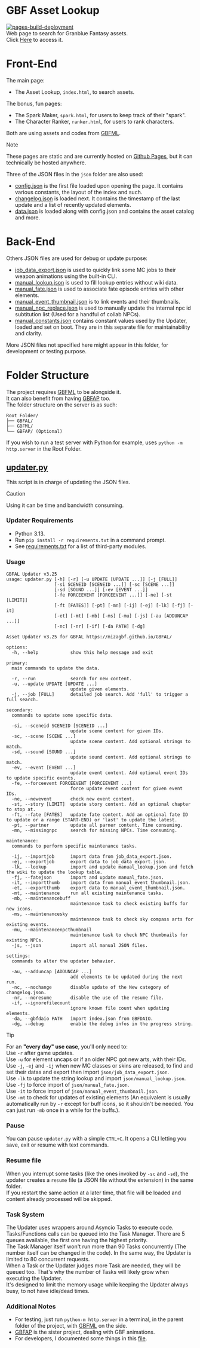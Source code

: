 # GBF Asset Lookup  
[![pages-build-deployment](https://github.com/MizaGBF/GBFAL/actions/workflows/pages/pages-build-deployment/badge.svg)](https://github.com/MizaGBF/GBFAL/actions/workflows/pages/pages-build-deployment)  
Web page to search for Granblue Fantasy assets.  
Click [Here](https://mizagbf.github.io/GBFAL) to access it.  
  
# Front-End  
The main page:  
- The Asset Lookup, `index.html`, to search assets.  
  
The bonus, fun pages:  
- The Spark Maker, `spark.html`, for users to keep track of their "spark".  
- The Character Ranker, `ranker.html`, for users to rank characters.  
  
Both are using assets and codes from [GBFML](https://github.com/MizaGBF/GBFML).  
  
> [!NOTE]  
> These pages are static and are currently hosted on [Github Pages](https://pages.github.com/), but it can technically be hosted anywhere.  
  
Three of the JSON files in the `json` folder are also used:  
- [config.json](https://github.com/MizaGBF/GBFAL/blob/main/json/config.json) is the first file loaded upon opening the page. It contains various constants, the layout of the index and such.  
- [changelog.json](https://github.com/MizaGBF/GBFAL/blob/main/json/changelog.json) is loaded next. It contains the timestamp of the last update and a list of recently updated elements.  
- [data.json](https://github.com/MizaGBF/GBFAL/blob/main/json/data.json) is loaded along with config.json and contains the asset catalog and more.  
# Back-End  
Others JSON files are used for debug or update purpose:  
- [job_data_export.json](https://github.com/MizaGBF/GBFAL/blob/main/json/job_data_export.json) is used to quickly link some MC jobs to their weapon animations using the built-in CLI.  
- [manual_lookup.json](https://github.com/MizaGBF/GBFAL/blob/main/json/manual_lookup.json) is used to fill lookup entries without wiki data.  
- [manual_fate.json](https://github.com/MizaGBF/GBFAL/blob/main/json/manual_fate.json) is used to associate fate episode entries with other elements.  
- [manual_event_thumbnail.json](https://github.com/MizaGBF/GBFAL/blob/main/json/manual_event_thumbnail.json) is to link events and their thumbnails.  
- [manual_npc_replace.json](https://github.com/MizaGBF/GBFAL/blob/main/json/manual_npc_replace.json) is used to manually update the internal npc id subtitution list (Used for a handful of collab NPCs).  
- [manual_constants.json](https://github.com/MizaGBF/GBFAL/blob/main/json/manual_constants.json) contains constant values used by the Updater, loaded and set on boot. They are in this separate file for maintainability and clarity.  
  
More JSON files not specified here might appear in this folder, for development or testing purpose.  
  
# Folder Structure  
The project requires [GBFML](https://github.com/MizaGBF/GBFML) to be alongside it.  
It can also benefit from having [GBFAP](https://github.com/MizaGBF/GBFAP) too.  
The folder structure on the server is as such:  
```
Root Folder/
├── GBFAL/
├── GBFML/
└── GBFAP/ (Optional)
```  
If you wish to run a test server with Python for example, uses `python -m http.server` in the Root Folder.  
  
## [updater.py](https://github.com/MizaGBF/GBFAL/blob/main/updater.py)  
This script is in charge of updating the JSON files.  
> [!CAUTION]  
> Using it can be time and bandwidth consuming.  
  
### Updater Requirements  
* Python 3.13.
* Run `pip install -r requirements.txt` in a command prompt.
* See [requirements.txt](https://github.com/MizaGBF/GBFAL/blob/master/requirements.txt) for a list of third-party modules.  
  
### Usage
```console
GBFAL Updater v3.25
usage: updater.py [-h] [-r] [-u UPDATE [UPDATE ...]] [-j [FULL]]
                  [-si SCENEID [SCENEID ...]] [-sc [SCENE ...]]
                  [-sd [SOUND ...]] [-ev [EVENT ...]]
                  [-fe FORCEEVENT [FORCEEVENT ...]] [-ne] [-st [LIMIT]]
                  [-ft [FATES]] [-pt] [-mn] [-ij] [-ej] [-lk] [-fj] [-it]
                  [-et] [-mt] [-mb] [-ms] [-mu] [-js] [-au [ADDUNCAP ...]]
                  [-nc] [-nr] [-if] [-da PATH] [-dg]

Asset Updater v3.25 for GBFAL https://mizagbf.github.io/GBFAL/

options:
  -h, --help            show this help message and exit

primary:
  main commands to update the data.

  -r, --run             search for new content.
  -u, --update UPDATE [UPDATE ...]
                        update given elements.
  -j, --job [FULL]      detailed job search. Add 'full' to trigger a full search.

secondary:
  commands to update some specific data.

  -si, --sceneid SCENEID [SCENEID ...]
                        update scene content for given IDs.
  -sc, --scene [SCENE ...]
                        update scene content. Add optional strings to match.
  -sd, --sound [SOUND ...]
                        update sound content. Add optional strings to match.
  -ev, --event [EVENT ...]
                        update event content. Add optional event IDs to update specific events.
  -fe, --forceevent FORCEEVENT [FORCEEVENT ...]
                        force update event content for given event IDs.
  -ne, --newevent       check new event content.
  -st, --story [LIMIT]  update story content. Add an optional chapter to stop at.
  -ft, --fate [FATES]   update fate content. Add an optional fate ID to update or a range (START-END) or 'last' to update the latest.
  -pt, --partner        update all parner content. Time consuming.
  -mn, --missingnpc     search for missing NPCs. Time consuming.

maintenance:
  commands to perform specific maintenance tasks.

  -ij, --importjob      import data from job_data_export.json.
  -ej, --exportjob      export data to job_data_export.json.
  -lk, --lookup         import and update manual_lookup.json and fetch the wiki to update the lookup table.
  -fj, --fatejson       import and update manual_fate.json.
  -it, --importthumb    import data from manual_event_thumbnail.json.
  -et, --exportthumb    export data to manual_event_thumbnail.json.
  -mt, --maintenance    run all existing maintenance tasks.
  -mb, --maintenancebuff
                        maintenance task to check existing buffs for new icons.
  -ms, --maintenancesky
                        maintenance task to check sky compass arts for existing events.
  -mu, --maintenancenpcthumbnail
                        maintenance task to check NPC thumbnails for existing NPCs.
  -js, --json           import all manual JSON files.

settings:
  commands to alter the updater behavior.

  -au, --adduncap [ADDUNCAP ...]
                        add elements to be updated during the next run.
  -nc, --nochange       disable update of the New category of changelog.json.
  -nr, --noresume       disable the use of the resume file.
  -if, --ignorefilecount
                        ignore known file count when updating elements.
  -da, --gbfdaio PATH   import index.json from GBFDAIO.
  -dg, --debug          enable the debug infos in the progress string.
```  
  
> [!TIP]  
> For an **"every day" use case**, you'll only need to:  
> Use `-r` after game updates.  
> Use `-u` for element uncaps or if an older NPC got new arts, with their IDs.  
> Use `-j`, `-ej` and `-ij` when new MC classes or skins are released, to find and set their datas and export then import `json/job_data_export.json`.  
> Use `-lk` to update the string lookup and import `json/manual_lookup.json`.  
> Use `-fj` to force import of `json/manual_fate.json`.  
> Use `-it` to force import of `json/manual_event_thumbnail.json`.  
> Use `-mt` to check for updates of existing elements (An equivalent is usually automatically run by `-r` except for buff icons, so it shouldn't be needed. You can just run `-mb` once in a while for the buffs.).  
  
### Pause  
You can pause `updater.py` with a simple `CTRL+C`. It opens a CLI letting you save, exit or resume with text commands.  
  
### Resume file  
When you interrupt some tasks (like the ones invoked by `-sc` and `-sd`), the updater creates a `resume` file (a JSON file without the extension) in the same folder.  
If you restart the same action at a later time, that file will be loaded and content already processed will be skipped.  
  
### Task System  
The Updater uses wrappers around Asyncio Tasks to execute code.  
Tasks/Functions calls can be queued into the Task Manager. There are 5 queues available, the first one having the highest priority.  
The Task Manager itself won't run more than 90 Tasks concurrently (The number itself can be changed in the code). In the same way, the Updater is limited to 80 concurrent requests.  
When a Task or the Updater judges more Task are needed, they will be queued too. That's why the number of Tasks will likely grow when executing the Updater.  
It's designed to limit the memory usage while keeping the Updater always busy, to not have idle/dead times.  
  
### Additional Notes  
- For testing, just run `python-m http.server` in a terminal, in the parent folder of the project, with [GBFML](https://github.com/MizaGBF/GBFML) on the side.  
- [GBFAP](https://github.com/MizaGBF/GBFAP) is the sister project, dealing with GBF animations.  
- For developers, I documented some things in this [file](https://github.com/MizaGBF/GBFAL/blob/main/docs.md).  